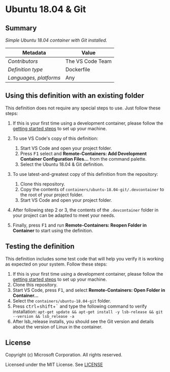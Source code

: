 # Ubuntu 18.04 & Git

## Summary

*Simple Ubuntu 18.04 container with Git installed.*

| Metadata | Value |  
|----------|-------|
| *Contributors* | The VS Code Team |
| *Definition type* | Dockerfile |
| *Languages, platforms* | Any |

## Using this definition with an existing folder

This definition does not require any special steps to use. Just follow these steps:

1. If this is your first time using a development container, please follow the [getting started steps](https://aka.ms/vscode-remote/containers/getting-started) to set up your machine.

2. To use VS Code's copy of this definition:
   1. Start VS Code and open your project folder.
   2. Press <kbd>F1</kbd> select and **Remote-Containers: Add Development Container Configuration Files...** from the command palette.
   3. Select the Ubuntu 18.04 & Git definition.

3. To use latest-and-greatest copy of this definition from the repository:
   1. Clone this repository.
   2. Copy the contents of `containers/ubuntu-18.04-git/.devcontainer` to the root of your project folder.
   3. Start VS Code and open your project folder.

4. After following step 2 or 3, the contents of the `.devcontainer` folder in your project can be adapted to meet your needs.

5. Finally, press <kbd>F1</kbd> and run **Remote-Containers: Reopen Folder in Container** to start using the definition.

## Testing the definition

This definition includes some test code that will help you verify it is working as expected on your system. Follow these steps:

1. If this is your first time using a development container, please follow the [getting started steps](https://aka.ms/vscode-remote/containers/getting-started) to set up your machine.
2. Clone this repository.
3. Start VS Code, press <kbd>F1</kbd>, and select **Remote-Containers: Open Folder in Container...**
4. Select the `containers/ubuntu-18.04-git` folder.
5. Press <kbd>ctrl</kbd>+<kbd>shift</kbd>+<kbd>\`</kbd> and type the following command to verify installation: `apt-get update && apt-get install -y lsb-release && git --version && lsb_release -a`
6. After lsb_release installs, you should see the Git version and details about the version of Linux in the container.

## License

Copyright (c) Microsoft Corporation. All rights reserved.

Licensed under the MIT License. See [LICENSE](https://github.com/Microsoft/vscode-dev-containers/blob/master/LICENSE)
